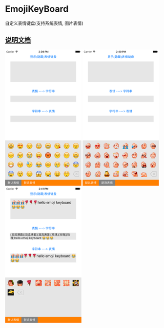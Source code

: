 # EmojiKeyBoard
自定义表情键盘(支持系统表情, 图片表情)

## [说明文档](http://ccggyy.com/ios/2016/03/07/%E8%87%AA%E5%AE%9A%E4%B9%89%E8%A1%A8%E6%83%85%E9%94%AE%E7%9B%98.html)

<img src = "https://github.com/Chakery/images/blob/master/emojiKeyBoard/1.png?raw=true" width = 250 height = 445/>
<img src = "https://github.com/Chakery/images/blob/master/emojiKeyBoard/2.png?raw=true" width = 250 height = 445/>
<img src = "https://github.com/Chakery/images/blob/master/emojiKeyBoard/3.png?raw=true" width = 250 height = 445/>
